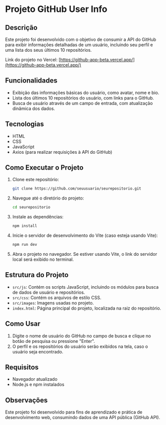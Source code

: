 # Projeto GitHub User Info

## Descrição

Este projeto foi desenvolvido com o objetivo de consumir a API do GitHub para exibir informações detalhadas de um usuário, incluindo seu perfil e uma lista dos seus últimos 10 repositórios.

Link do projeto no Vercel: [https://github-app-beta.vercel.app/](https://github-app-beta.vercel.app/)

## Funcionalidades

-   Exibição das informações básicas do usuário, como avatar, nome e bio.
-   Lista dos últimos 10 repositórios do usuário, com links para o GitHub.
-   Busca de usuário através de um campo de entrada, com atualização dinâmica dos dados.

## Tecnologias

-   HTML
-   CSS
-   JavaScript
-   Axios (para realizar requisições à API do GitHub)

## Como Executar o Projeto

1. Clone este repositório:

    ```bash
    git clone https://github.com/seuusuario/seurepositorio.git
    ```

2. Navegue até o diretório do projeto:

    ```bash
    cd seurepositorio
    ```

3. Instale as dependências:

    ```bash
    npm install
    ```

4. Inicie o servidor de desenvolvimento do Vite (caso esteja usando Vite):

    ```bash
    npm run dev
    ```

5. Abra o projeto no navegador. Se estiver usando Vite, o link do servidor local será exibido no terminal.

## Estrutura do Projeto

-   `src/js`: Contém os scripts JavaScript, incluindo os módulos para busca de dados de usuário e repositórios.
-   `src/css`: Contém os arquivos de estilo CSS.
-   `src/images`: Imagens usadas no projeto.
-   `index.html`: Página principal do projeto, localizada na raiz do repositório.

## Como Usar

1. Digite o nome de usuário do GitHub no campo de busca e clique no botão de pesquisa ou pressione "Enter".
2. O perfil e os repositórios do usuário serão exibidos na tela, caso o usuário seja encontrado.

## Requisitos

-   Navegador atualizado
-   Node.js e npm instalados

## Observações

Este projeto foi desenvolvido para fins de aprendizado e prática de desenvolvimento web, consumindo dados de uma API pública (GitHub API).
